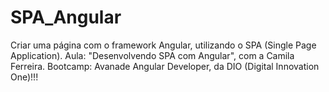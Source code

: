 # SPA_Angular
Criar uma página com o framework Angular, utilizando o SPA (Single Page Application). Aula: "Desenvolvendo SPA com Angular", com a Camila Ferreira. Bootcamp: Avanade Angular Developer, da DIO (Digital Innovation One)!!!
